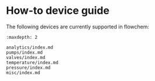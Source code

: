 # How-to device guide

The following devices are currently supported in flowchem:

```{toctree}
:maxdepth: 2

analytics/index.md
pumps/index.md
valves/index.md
temperature/index.md
pressure/index.md
misc/index.md

```
